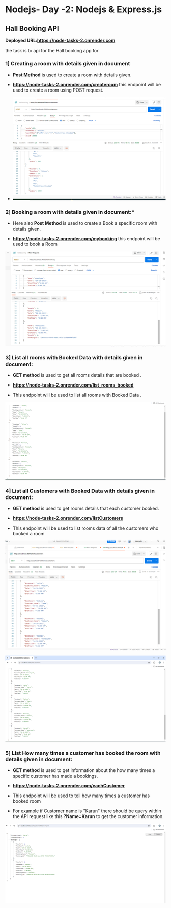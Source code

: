 # Nodejs- Day -2: Nodejs & Express.js

## Hall Booking API

**Deployed URL:https://node-tasks-2.onrender.com**

the task is to api for the Hall booking app for

### 1] Creating a room with details given in document

- **Post Method** is used to create a room with details given. 

- **https://node-tasks-2.onrender.com/createroom** this endpoint will be used to create a room using POST request.

- ![](./assests/createroom%20.png)

### 2] Booking a room with details given in document:*

- Here also **Post Method** is used to create a Book a specific room with details given.

- **https://node-tasks-2.onrender.com/mybooking**   this endpoint will be used to book a Room

![](./assests/mybooking.png)

### 3] List all rooms with Booked Data with details given in document:

- **GET method** is used to get all rooms details that are booked .

- **https://node-tasks-2.onrender.com/list_rooms_booked**     
- This endpoint will be used to list all rooms with Booked Data .

![](./assests/list_room_booked.png)


### 4] List all Customers with Booked Data with details given in document:

- **GET method** is used to get rooms details that each customer booked.

- **https://node-tasks-2.onrender.com/listCustomers** 

- This endpoint will be used to list rooms data of all the customers who booked a room

![](./assests/List_customer.png)    


![](./assests/List_customer%202.png)

### 5] List How many times a customer has booked the room with details given in document:

- **GET method** is used to get information about the how many times a specific customer has made a bookings.

- **https://node-tasks-2.onrender.com/eachCustomer**

- This endpoint will be used to tell how many times a customer has booked room 

- For example if Customer name is "Karun" there should be query within the API request like this **?Name=Karun** to get the customer information.

![](./assests/customer_booking.png)

